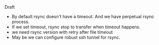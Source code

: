 Draft
* By default rsync doesn't have a timeout. And we have perpetual rsync process. 
* If we set timeout, rsync stop to transfer when timeout happens.
* we need rsync version with retry after file timeout 
* May be we can configure robust ssh tunnel for rsync.
